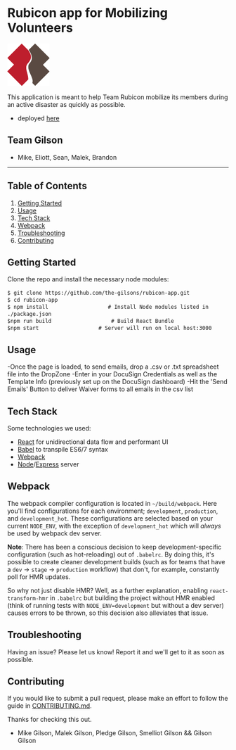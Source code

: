 # Rubicon app for Mobilizing Volunteers
![rubicon-icon](client/public/assets/X.png)

This application is meant to help Team Rubicon mobilize its members during an active disaster as quickly as possible.

- deployed [here](https://gilson.herokuapp.com)

## Team Gilson
- Mike, Eliott, Sean, Malek, Brandon


---

Table of Contents
-----------------
1. [Getting Started](#getting-started)
2. [Usage](#usage)
3. [Tech Stack](#tech-stack)
4. [Webpack](#webpack)
5. [Troubleshooting](#troubleshooting)
6. [Contributing](#contributing)


Getting Started 
---------------
Clone the repo and install the necessary node modules:

```shell
$ git clone https://github.com/the-gilsons/rubicon-app.git
$ cd rubicon-app
$ npm install                   # Install Node modules listed in ./package.json
$npm run build                   # Build React Bundle
$npm start                   # Server will run on local host:3000
```

Usage
-----
-Once the page is loaded, to send emails, drop a .csv or .txt spreadsheet file into the DropZone
-Enter in your DocuSign Credentials as well as the Template Info (previously set up on the DocuSign dashboard)
-Hit the 'Send Emails' Button to deliver Waiver forms to all emails in the csv list

Tech Stack
----------
Some technologies we used:
  * [React](https://facebook.github.io/react/) for unidirectional data flow and performant UI
  * [Babel](https://babeljs.io/) to transpile ES6/7 syntax
  * [Webpack](https://webpack.github.io/)
  * [Node](https://nodejs.org/en/)/[Express](http://expressjs.com/en/index.html) server


Webpack
-------

The webpack compiler configuration is located in `~/build/webpack`. Here you'll find configurations for each environment; `development`, `production`, and `development_hot`. These configurations are selected based on your current `NODE_ENV`, with the exception of `development_hot` which will _always_ be used by webpack dev server.

**Note**: There has been a conscious decision to keep development-specific configuration (such as hot-reloading) out of `.babelrc`. By doing this, it's possible to create cleaner development builds (such as for teams that have a `dev` -> `stage` -> `production` workflow) that don't, for example, constantly poll for HMR updates.

So why not just disable HMR? Well, as a further explanation, enabling `react-transform-hmr` in `.babelrc` but building the project without HMR enabled (think of running tests with `NODE_ENV=development` but without a dev server) causes errors to be thrown, so this decision also alleviates that issue.

Troubleshooting
---------------

Having an issue? Please let us know! Report it and we'll get to it as soon as possible.

Contributing
------------

If you would like to submit a pull request, please make an effort to follow the guide in [CONTRIBUTING.md](CONTRIBUTING.md).


Thanks for checking this out.

- Mike Gilson, Malek Gilson, Pledge Gilson, Smelliot Gilson && Gilson Gilson





